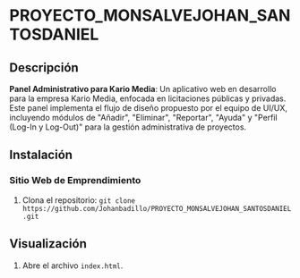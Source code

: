 # PROYECTO_MONSALVEJOHAN_SANTOSDANIEL

## Descripción
**Panel Administrativo para Kario Media**: Un aplicativo web en desarrollo para la empresa Kario Media, enfocada en licitaciones públicas y privadas. Este panel implementa el flujo de diseño propuesto por el equipo de UI/UX, incluyendo módulos de "Añadir", "Eliminar", "Reportar", "Ayuda" y "Perfil (Log-In y Log-Out)" para la gestión administrativa de proyectos.

## Instalación
### Sitio Web de Emprendimiento
1. Clona el repositorio: 
`git clone https://github.com/Johanbadillo/PROYECTO_MONSALVEJOHAN_SANTOSDANIEL.git`

## Visualización

1. Abre el archivo `index.html`.